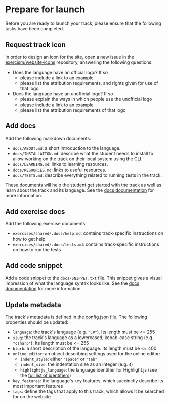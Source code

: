 # Prepare for launch

Before you are ready to launch your track, please ensure that the following tasks have been completed.

## Request track icon

In order to design an icon for the site, open a new issue in the [exercism/website-icons](https://github.com/exercism/website-icons/issues) repository, answering the following questions:

- Does the language have an official logo? If so
  - please include a link to an example
  - please list the attribution requirements, and rights given for use of that logo
- Does the language have an unofficial logo? If so
  - please explain the ways in which people use the unofficial logo
  - please include a link to an example
  - please list the attribution requirements of that logo

## Add docs

Add the following markdown documents:

- `docs/ABOUT.md`: a short introduction to the language.
- `docs/INSTALLATION.md`: describe what the student needs to install to allow working on the track on their local system using the CLI.
- `docs/LEARNING.md`: links to learning resources.
- `docs/RESOURCES.md`: links to useful resources.
- `docs/TESTS.md`: describe everything related to running tests in the track.

These documents will help the student get started with the track as well as learn about the track and its language.
See the [docs documentation](/docs/building/tracks/docs) for more information.

## Add exercise docs

Add the following exercise documents:

- `exercises/shared/.docs/help.md`: contains track-specific instructions on how to get help
- `exercises/shared/.docs/tests.md`: contains track-specific instructions on how to run the tests

## Add code snippet

Add a code snippet to the `docs/SNIPPET.txt` file.
This snippet gives a visual impression of what the language syntax looks like.
See the [docs documentation](/docs/building/tracks/docs) for more information.

## Update metadata

The track's metadata is defined in the [config.json file](/docs/building/tracks/config-json).
The following properties should be updated:

- `language`: the track's language (e.g. `"C#"`). Its length must be <= 255
- `slug`: the track's language as a lowercased, kebab-case string (e.g. `"csharp"`). Its length must be <= 255
- `blurb`: a short description of the language. Its length must be <= 400
- `online_editor`: an object describing settings used for the online editor:
  - `indent_style`: either `"space"` or `"tab"`
  - `indent_size`: the indentation size as an integer (e.g. `4`)
  - `highlightjs_language`: the language identifier for Highlight.js (see the [full list of identifiers](https://github.com/highlightjs/highlight.js/blob/main/SUPPORTED_LANGUAGES.md))
- `key_features`: the language's key features, which succinctly describe its most important features
- `tags`: define the tags that apply to this track, which allows it be searched for on the website
